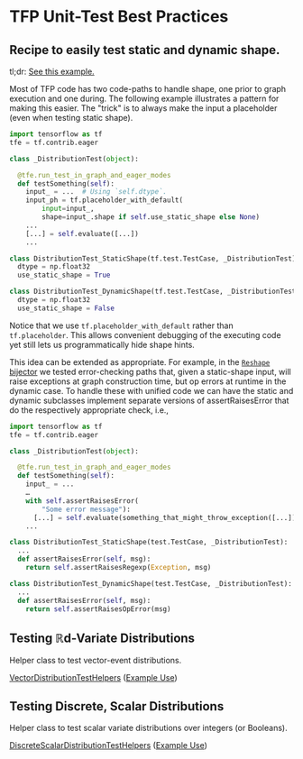 # TFP Unit-Test Best Practices

## Recipe to easily test static and dynamic shape.

tl;dr: [See this example.](https://github.com/tensorflow/probability/commit/748af84a032cde7cb256457dba59985f2f483923)

Most of TFP code has two code-paths to handle shape, one prior to graph
execution and one during. The following example illustrates a pattern for making
this easier. The "trick" is to always make the input a placeholder (even when
testing static shape).

```python
import tensorflow as tf
tfe = tf.contrib.eager

class _DistributionTest(object):

  @tfe.run_test_in_graph_and_eager_modes
  def testSomething(self):
    input_ = ...  # Using `self.dtype`.
    input_ph = tf.placeholder_with_default(
        input=input_,
        shape=input_.shape if self.use_static_shape else None)
    ...
    [...] = self.evaluate([...])
    ...

class DistributionTest_StaticShape(tf.test.TestCase, _DistributionTest):
  dtype = np.float32
  use_static_shape = True

class DistributionTest_DynamicShape(tf.test.TestCase, _DistributionTest):
  dtype = np.float32
  use_static_shape = False
```


Notice that we use `tf.placeholder_with_default` rather than `tf.placeholder`.
This allows convenient debugging of the executing code yet still lets us
programmatically hide shape hints.

This idea can be extended as appropriate. For example, in the [`Reshape`
bijector](https://github.com/tensorflow/probability/blob/master/tensorflow_probability/python/bijectors/reshape_test.py)
we tested error-checking paths that, given a static-shape input, will raise
exceptions at graph construction time, but op errors at runtime in the dynamic
case. To handle these with unified code we can have the static and dynamic
subclasses implement separate versions of assertRaisesError that do the
respectively appropriate check, i.e.,

```python
import tensorflow as tf
tfe = tf.contrib.eager

class _DistributionTest(object):

  @tfe.run_test_in_graph_and_eager_modes
  def testSomething(self):
    input_ = ...
    …
    with self.assertRaisesError(
        "Some error message"):
      [...] = self.evaluate(something_that_might_throw_exception([...]))
    ...

class DistributionTest_StaticShape(test.TestCase, _DistributionTest):
  ...
  def assertRaisesError(self, msg):
    return self.assertRaisesRegexp(Exception, msg)

class DistributionTest_DynamicShape(test.TestCase, _DistributionTest):
  ...
  def assertRaisesError(self, msg):
    return self.assertRaisesOpError(msg)
```


## Testing ℝd-Variate Distributions

Helper class to test vector-event distributions.

[VectorDistributionTestHelpers](https://github.com/tensorflow/tensorflow/blob/master/tensorflow/contrib/distributions/python/ops/test_util.py#L193) ([Example Use](https://github.com/tensorflow/probability/blob/master/tensorflow_probability/python/distributions/mixture_same_family_test.py#L91))

## Testing Discrete, Scalar Distributions

Helper class to test scalar variate distributions over integers (or Booleans).

[DiscreteScalarDistributionTestHelpers](https://github.com/tensorflow/probability/blob/master/tensorflow_probability/python/internal/test_util.py#L32) ([Example Use](https://github.com/tensorflow/probability/blob/master/tensorflow_probability/python/distributions/poisson_lognormal_test.py#L34))
